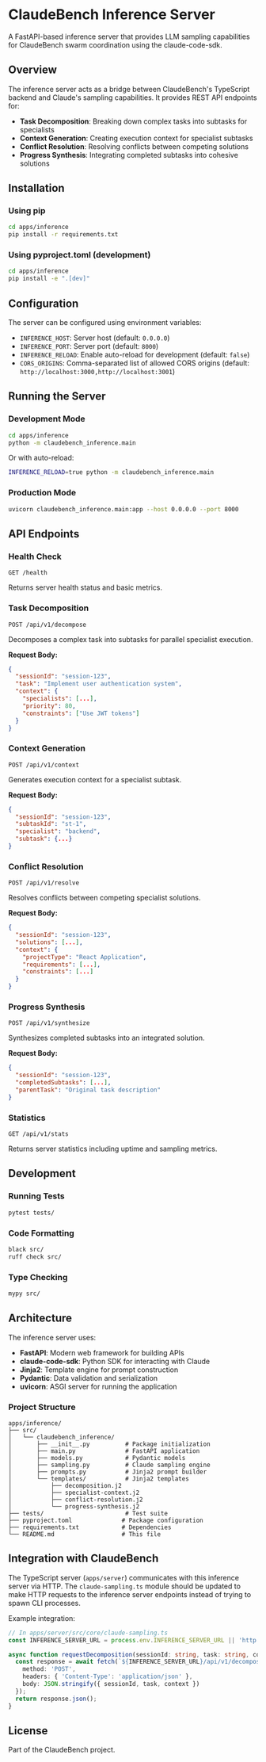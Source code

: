 # ClaudeBench Inference Server

A FastAPI-based inference server that provides LLM sampling capabilities for ClaudeBench swarm coordination using the claude-code-sdk.

## Overview

The inference server acts as a bridge between ClaudeBench's TypeScript backend and Claude's sampling capabilities. It provides REST API endpoints for:

- **Task Decomposition**: Breaking down complex tasks into subtasks for specialists
- **Context Generation**: Creating execution context for specialist subtasks
- **Conflict Resolution**: Resolving conflicts between competing solutions
- **Progress Synthesis**: Integrating completed subtasks into cohesive solutions

## Installation

### Using pip

```bash
cd apps/inference
pip install -r requirements.txt
```

### Using pyproject.toml (development)

```bash
cd apps/inference
pip install -e ".[dev]"
```

## Configuration

The server can be configured using environment variables:

- `INFERENCE_HOST`: Server host (default: `0.0.0.0`)
- `INFERENCE_PORT`: Server port (default: `8000`)
- `INFERENCE_RELOAD`: Enable auto-reload for development (default: `false`)
- `CORS_ORIGINS`: Comma-separated list of allowed CORS origins (default: `http://localhost:3000,http://localhost:3001`)

## Running the Server

### Development Mode

```bash
cd apps/inference
python -m claudebench_inference.main
```

Or with auto-reload:

```bash
INFERENCE_RELOAD=true python -m claudebench_inference.main
```

### Production Mode

```bash
uvicorn claudebench_inference.main:app --host 0.0.0.0 --port 8000
```

## API Endpoints

### Health Check

```
GET /health
```

Returns server health status and basic metrics.

### Task Decomposition

```
POST /api/v1/decompose
```

Decomposes a complex task into subtasks for parallel specialist execution.

**Request Body:**
```json
{
  "sessionId": "session-123",
  "task": "Implement user authentication system",
  "context": {
    "specialists": [...],
    "priority": 80,
    "constraints": ["Use JWT tokens"]
  }
}
```

### Context Generation

```
POST /api/v1/context
```

Generates execution context for a specialist subtask.

**Request Body:**
```json
{
  "sessionId": "session-123",
  "subtaskId": "st-1",
  "specialist": "backend",
  "subtask": {...}
}
```

### Conflict Resolution

```
POST /api/v1/resolve
```

Resolves conflicts between competing specialist solutions.

**Request Body:**
```json
{
  "sessionId": "session-123",
  "solutions": [...],
  "context": {
    "projectType": "React Application",
    "requirements": [...],
    "constraints": [...]
  }
}
```

### Progress Synthesis

```
POST /api/v1/synthesize
```

Synthesizes completed subtasks into an integrated solution.

**Request Body:**
```json
{
  "sessionId": "session-123",
  "completedSubtasks": [...],
  "parentTask": "Original task description"
}
```

### Statistics

```
GET /api/v1/stats
```

Returns server statistics including uptime and sampling metrics.

## Development

### Running Tests

```bash
pytest tests/
```

### Code Formatting

```bash
black src/
ruff check src/
```

### Type Checking

```bash
mypy src/
```

## Architecture

The inference server uses:

- **FastAPI**: Modern web framework for building APIs
- **claude-code-sdk**: Python SDK for interacting with Claude
- **Jinja2**: Template engine for prompt construction
- **Pydantic**: Data validation and serialization
- **uvicorn**: ASGI server for running the application

### Project Structure

```
apps/inference/
├── src/
│   └── claudebench_inference/
│       ├── __init__.py          # Package initialization
│       ├── main.py              # FastAPI application
│       ├── models.py            # Pydantic models
│       ├── sampling.py          # Claude sampling engine
│       ├── prompts.py           # Jinja2 prompt builder
│       └── templates/           # Jinja2 templates
│           ├── decomposition.j2
│           ├── specialist-context.j2
│           ├── conflict-resolution.j2
│           └── progress-synthesis.j2
├── tests/                       # Test suite
├── pyproject.toml              # Package configuration
├── requirements.txt            # Dependencies
└── README.md                   # This file
```

## Integration with ClaudeBench

The TypeScript server (`apps/server`) communicates with this inference server via HTTP. The `claude-sampling.ts` module should be updated to make HTTP requests to the inference server endpoints instead of trying to spawn CLI processes.

Example integration:

```typescript
// In apps/server/src/core/claude-sampling.ts
const INFERENCE_SERVER_URL = process.env.INFERENCE_SERVER_URL || 'http://localhost:8000';

async function requestDecomposition(sessionId: string, task: string, context: DecompositionContext) {
  const response = await fetch(`${INFERENCE_SERVER_URL}/api/v1/decompose`, {
    method: 'POST',
    headers: { 'Content-Type': 'application/json' },
    body: JSON.stringify({ sessionId, task, context })
  });
  return response.json();
}
```

## License

Part of the ClaudeBench project.